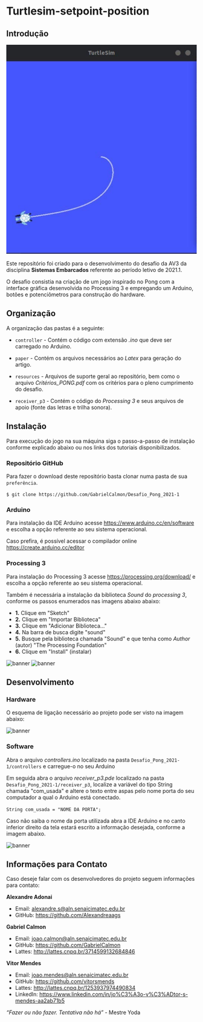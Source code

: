 
# Turtlesim-setpoint-position

## Introdução
![banner](/pictures/1.jpg)

Este repositório foi criado para o desenvolvimento do desafio da AV3 da disciplina **Sistemas Embarcados** referente ao período letivo de 2021.1.

O desafio consistia na criação de um jogo inspirado no Pong com a interface gráfica desenvolvida no Processing 3 e empregando um Arduino, botões e potenciômetros para construção do hardware.

## Organização
A organização das pastas é a seguinte:

- `controller` - Contém o código com extensão *.ino* que deve ser carregado no Arduino.

- `paper` - Contém os arquivos necessários ao *Latex* para geração do artigo. 
  
- `resources` - Arquivos de suporte geral ao repositório, bem como o arquivo *Critérios_PONG.pdf* com os critérios para o pleno cumprimento do desafio.

- `receiver_p3` - Contém o código do *Processing 3* e seus arquivos de apoio (fonte das letras e trilha sonora).

## Instalação
Para execução do jogo na sua máquina siga o passo-a-passo de instalação conforme explicado abaixo ou nos links dos tutoriais disponibilizados.

### Repositório GitHub
Para fazer o download deste repositório basta clonar numa pasta de sua `preferência`.

```
$ git clone https://github.com/GabrielCalmon/Desafio_Pong_2021-1
``` 

### Arduino
Para instalação da IDE Arduino acesse https://www.arduino.cc/en/software e escolha a opção referente ao seu sistema operacional.

Caso prefira, é possível acessar o compilador online https://create.arduino.cc/editor

### Processing 3
Para instalação do Processing 3 acesse https://processing.org/download/ e escolha a opção referente ao seu sistema operacional.

Também é necessária a instalação da biblioteca *Sound* do *processing 3*, conforme os passos enumerados nas imagens abaixo abaixo:

- **1.** Clique em "Sketch"
- **2.** Clique em "Importar Biblioteca"
- **3.** Clique em "Adicionar Biblioteca..."
- **4.** Na barra de busca digite "sound"
- **5.** Busque pela biblioteca chamada "Sound" e que tenha como *Author* (autor) "The Processing Foundation"
- **6.** Clique em "Install" (instalar)

![banner](https://github.com/GabrielCalmon/Desafio_Pong_2021-1/blob/main/resources/processing-bib-1.png?raw=true)
![banner](https://github.com/GabrielCalmon/Desafio_Pong_2021-1/blob/main/resources/processing-bib-2.png?raw=true)

## Desenvolvimento
### Hardware
O esquema de ligação necessário ao projeto pode ser visto na imagem abaixo:

![banner](https://github.com/GabrielCalmon/Desafio_Pong_2021-1/blob/main/resources/circuito-ligacoes.jpeg?raw=true)

### Software
Abra o arquivo *controllers.ino* localizado na pasta ```Desafio_Pong_2021-1/controllers``` e carregue-o no seu Arduino

Em seguida abra o arquivo *receiver_p3.pde* localizado na pasta ```Desafio_Pong_2021-1/receiver_p3```, localize a variável do tipo String chamada "com_usada" e altere o texto entre aspas pelo nome porta do seu computador a qual o Arduino está conectado.

```String com_usada = "NOME DA PORTA";```

Caso não saiba o nome da porta utilizada abra a IDE Arduino e no canto inferior direito da tela estará escrito a informação desejada, conforme a imagem abaixo.

![banner](https://github.com/GabrielCalmon/Desafio_Pong_2021-1/blob/main/resources/arduino-porta.png?raw=true)

## Informações para Contato
Caso deseje falar com os desenvolvedores do projeto seguem informações para contato:

**Alexandre Adonai**
- Email: alexandre.s@aln.senaicimatec.edu.br
- GitHub: https://github.com/Alexandreaags

**Gabriel Calmon**
- Email: joao.calmon@aln.senaicimatec.edu.br
- GitHub: https://github.com/GabrielCalmon
- Lattes: http://lattes.cnpq.br/3714599132684846

**Vitor Mendes**
- Email: joao.mendes@aln.senaicimatec.edu.br
- GitHub: https://github.com/vitorsmends
- Lattes: http://lattes.cnpq.br/1253937974490834
- LinkedIn: https://www.linkedin.com/in/jo%C3%A3o-v%C3%ADtor-s-mendes-aa2ab71b5

*“Fazer ou não fazer. Tentativa não há”* - Mestre Yoda